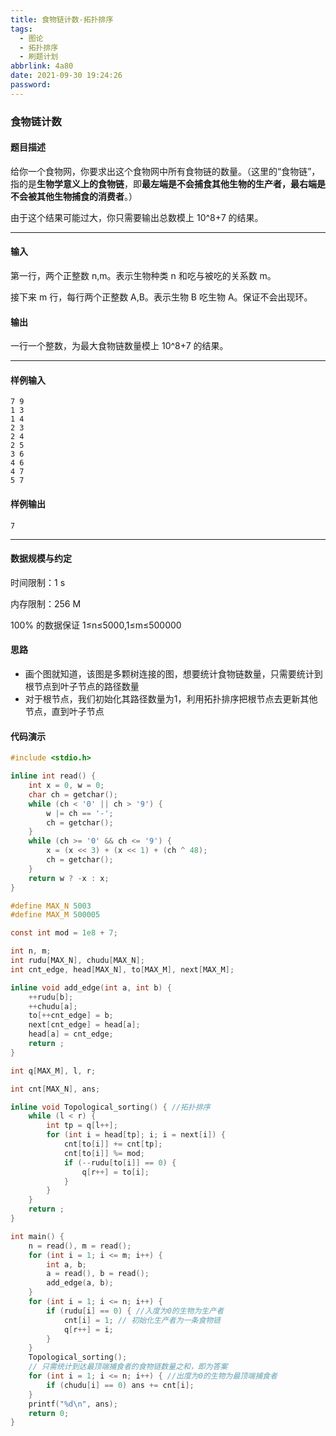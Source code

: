 ```yaml
---
title: 食物链计数-拓扑排序
tags:
  - 图论
  - 拓扑排序
  - 刷题计划
abbrlink: 4a80
date: 2021-09-30 19:24:26
password:
---
```




### 食物链计数



#### 题目描述

 给你一个食物网，你要求出这个食物网中所有食物链的数量。（这里的“食物链”，指的是**生物学意义上的食物链**，即**最左端是不会捕食其他生物的生产者，最右端是不会被其他生物捕食的消费者**。）

 由于这个结果可能过大，你只需要输出总数模上 10^8+7 的结果。

------

#### 输入

 第一行，两个正整数 n,m。表示生物种类 n 和吃与被吃的关系数 m。

 接下来 m 行，每行两个正整数 A,B。表示生物 B 吃生物 A。保证不会出现环。

#### 输出

 一行一个整数，为最大食物链数量模上 10^8+7 的结果。

------

#### 样例输入

```
7 9
1 3
1 4
2 3
2 4
2 5
3 6
4 6
4 7
5 7
```

#### 样例输出

```
7
```

------

#### 数据规模与约定

 时间限制：1 s

 内存限制：256 M

 100% 的数据保证 1≤n≤5000,1≤m≤500000









#### 思路



* 画个图就知道，该图是多颗树连接的图，想要统计食物链数量，只需要统计到根节点到叶子节点的路径数量
* 对于根节点，我们初始化其路径数量为1，利用拓扑排序把根节点去更新其他节点，直到叶子节点



#### 代码演示





~~~c
#include <stdio.h>

inline int read() {
	int x = 0, w = 0;
	char ch = getchar();
	while (ch < '0' || ch > '9') {
		w |= ch == '-';
		ch = getchar();
	}
	while (ch >= '0' && ch <= '9') {
		x = (x << 3) + (x << 1) + (ch ^ 48);
		ch = getchar();
	}
	return w ? -x : x;
}

#define MAX_N 5003
#define MAX_M 500005

const int mod = 1e8 + 7;

int n, m;
int rudu[MAX_N], chudu[MAX_N];
int cnt_edge, head[MAX_N], to[MAX_M], next[MAX_M];

inline void add_edge(int a, int b) {
	++rudu[b];
	++chudu[a];
	to[++cnt_edge] = b;
	next[cnt_edge] = head[a];
	head[a] = cnt_edge;
	return ;
}

int q[MAX_M], l, r;

int cnt[MAX_N], ans;

inline void Topological_sorting() { //拓扑排序 
	while (l < r) {
		int tp = q[l++];
		for (int i = head[tp]; i; i = next[i]) {
			cnt[to[i]] += cnt[tp];
			cnt[to[i]] %= mod;
			if (--rudu[to[i]] == 0) {
				q[r++] = to[i];
			}
		}
	}
	return ;
}

int main() {
	n = read(), m = read();
	for (int i = 1; i <= m; i++) {
		int a, b;
		a = read(), b = read();
		add_edge(a, b);
	}
	for (int i = 1; i <= n; i++) {
		if (rudu[i] == 0) { //入度为0的生物为生产者 
			cnt[i] = 1; // 初始化生产者为一条食物链 
			q[r++] = i;
		}
	}
	Topological_sorting();
	// 只需统计到达最顶端捕食者的食物链数量之和，即为答案 
	for (int i = 1; i <= n; i++) { //出度为0的生物为最顶端捕食者 
		if (chudu[i] == 0) ans += cnt[i];
	}
	printf("%d\n", ans);
	return 0;
}
~~~

